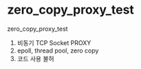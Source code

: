 # zero_copy_proxy_test
zero_copy_proxy_test

1. 비동기 TCP Socket PROXY
2. epoll, thread pool, zero copy
3. 코드 사용 불허
